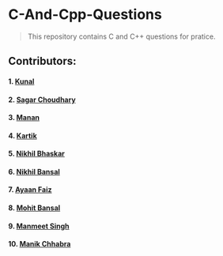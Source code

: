 # C-And-Cpp-Questions
> This repository contains C and C++ questions for pratice.

## Contributors:
#### 1. <a href="https://github.com/kunal121">Kunal</a>
#### 2. <a href="https://github.com/sagarchoudhary96">Sagar Choudhary</a>
#### 3. <a href="https://github.com/manangarg899">Manan</a>
#### 4. <a href="https://github.com/kartikgandhi">Kartik</a>
#### 5. <a href="https://github.com/nikhil16-bhaskar">Nikhil Bhaskar</a>
#### 6. <a href="https://github.com/nikhilbansal97">Nikhil Bansal</a>
#### 7. <a href="https://github.com/ayaanfaiz">Ayaan Faiz</a>
#### 8. <a href="https://github.com/mohit472">Mohit Bansal</a>
#### 9. <a href="https://github.com/manmeet-22">Manmeet Singh</a>
#### 10. <a href="https://github.com/manikchhabra1275">Manik Chhabra</a>


